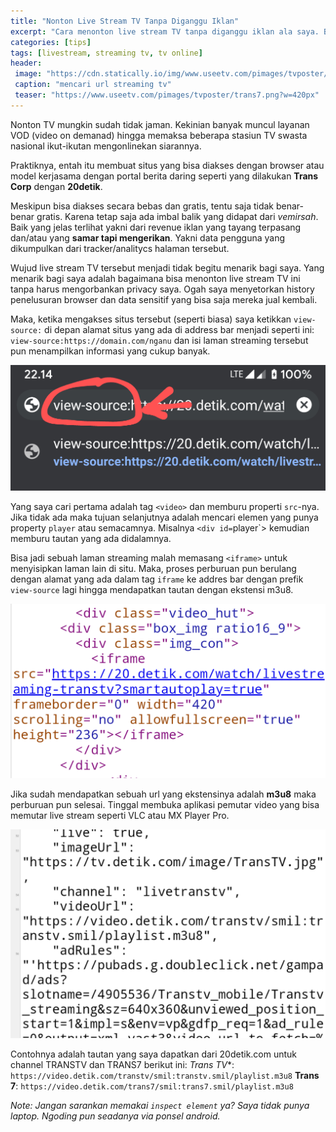 ```yaml
---
title: "Nonton Live Stream TV Tanpa Diganggu Iklan"
excerpt: "Cara menonton live stream TV tanpa diganggu iklan ala saya. Bonus: Tak ada data pribadi yang tercuri, privacy aman"
categories: [tips]
tags: [livestream, streaming tv, tv online]
header:
 image: "https://cdn.statically.io/img/www.useetv.com/pimages/tvposter/trans7.png"
 caption: "mencari url streaming tv"
 teaser: "https://www.useetv.com/pimages/tvposter/trans7.png?w=420px"
---
```

Nonton TV mungkin sudah tidak jaman. Kekinian banyak muncul layanan VOD (video on demanad) hingga memaksa beberapa stasiun TV swasta nasional ikut-ikutan mengonlinekan siarannya.

Praktiknya, entah itu membuat situs yang bisa diakses dengan browser atau model kerjasama dengan portal berita daring seperti yang dilakukan **Trans Corp** dengan **20detik**.

Meskipun bisa diakses secara bebas dan gratis, tentu saja tidak benar-benar gratis. Karena tetap saja ada imbal balik yang didapat dari _vemirsah_. Baik yang jelas terlihat yakni dari revenue iklan yang tayang terpasang dan/atau yang **samar tapi mengerikan**. Yakni data pengguna yang dikumpulkan dari tracker/analitycs halaman tersebut.

Wujud live stream TV tersebut menjadi tidak begitu menarik bagi saya. Yang menarik bagi saya adalah bagaimana bisa menonton live stream TV ini tanpa harus mengorbankan privacy saya. Ogah saya menyetorkan history penelusuran browser dan data sensitif yang bisa saja mereka jual kembali.

Maka, ketika mengakses situs tersebut (seperti biasa) saya ketikkan `view-source:` di depan alamat situs yang ada di address bar menjadi seperti ini: `view-source:https://domain.com/nganu` dan isi laman streaming tersebut pun menampilkan informasi yang cukup banyak.

[![akses kode sumber laman](/assets/images/Screenshot_20200917-221404~2.png)](/assets/images/Screenshot_20200917-221404~2.png)

Yang saya cari pertama adalah tag `<video>` dan memburu properti `src`-nya. Jika tidak ada maka tujuan selanjutnya adalah mencari elemen yang punya property `player` atau semacamnya. Misalnya `<div id=`player`> kemudian memburu tautan yang ada didalamnya.

Bisa jadi sebuah laman streaming malah memasang `<iframe>` untuk menyisipkan laman lain di situ. Maka, proses perburuan pun berulang dengan alamat yang ada dalam tag `iframe` ke addres bar dengan prefik `view-source` lagi hingga mendapatkan tautan dengan ekstensi m3u8.

[![iframe streaming tv](/assets/images/Screenshot_20200917-221326~2.png)](/assets/images/Screenshot_20200917-221326~2.png)

Jika sudah mendapatkan sebuah url yang ekstensinya adalah **m3u8** maka perburuan pun selesai. Tinggal membuka aplikasi pemutar video yang bisa memutar live stream seperti VLC atau MX Player Pro.

[![kode sumber streaming](/assets/images/Screenshot_20200917-221426.png)](/assets/images/Screenshot_20200917-221426.png)

Contohnya adalah tautan yang saya dapatkan dari 20detik.com untuk channel TRANSTV dan TRANS7 berikut ini:
*Trans TV**: ```https://video.detik.com/transtv/smil:transtv.smil/playlist.m3u8```
**Trans 7**: ```https://video.detik.com/trans7/smil:trans7.smil/playlist.m3u8```

_Note: Jangan sarankan memakai `inspect element` ya? Saya tidak punya laptop. Ngoding pun seadanya via ponsel android._



